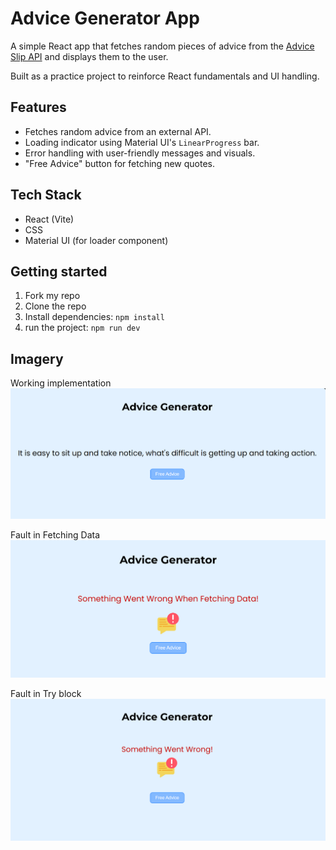 # Advice Generator App

A simple React app that fetches random pieces of advice from the [Advice Slip API](https://api.adviceslip.com) and displays them to the user.

Built as a practice project to reinforce React fundamentals and UI handling.

## Features

- Fetches random advice from an external API.
- Loading indicator using Material UI's `LinearProgress` bar.
- Error handling with user-friendly messages and visuals.
- "Free Advice" button for fetching new quotes.

## Tech Stack

- React (Vite)
- CSS
- Material UI (for loader component)

## Getting started

1. Fork my repo
2. Clone the repo
3. Install dependencies: `npm install`
4. run the project: `npm run dev`

## Imagery

Working implementation
![Working Advice Generator](/public/working-app.png)

Fault in Fetching Data
![Fetching Error](/public/fetch-error.png)

Fault in Try block
![TRy Block Error](/public/try-error.png)
